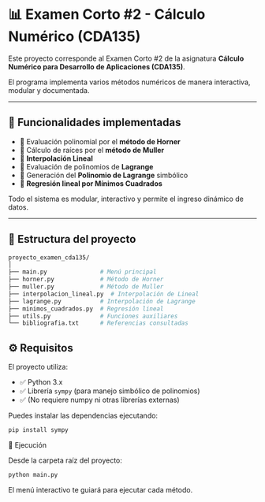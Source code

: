 # 📊 Examen Corto #2 - Cálculo Numérico (CDA135)

Este proyecto corresponde al Examen Corto #2 de la asignatura **Cálculo Numérico para Desarrollo de Aplicaciones (CDA135)**.

El programa implementa varios métodos numéricos de manera interactiva, modular y documentada.

---

## 🚀 Funcionalidades implementadas

- 📌 Evaluación polinomial por el **método de Horner**
- 📌 Cálculo de raíces por el **método de Muller**
- 📌 **Interpolación Lineal**
- 📌 Evaluación de polinomios de **Lagrange**
- 📌 Generación del **Polinomio de Lagrange** simbólico
- 📌 **Regresión lineal por Mínimos Cuadrados**

Todo el sistema es modular, interactivo y permite el ingreso dinámico de datos.

---

## 📂 Estructura del proyecto
```bash
proyecto_examen_cda135/
│
├── main.py               # Menú principal
├── horner.py             # Método de Horner
├── muller.py             # Método de Muller
├── interpolacion_lineal.py  # Interpolación de Lineal
├── lagrange.py           # Interpolación de Lagrange
├── minimos_cuadrados.py  # Regresión lineal
├── utils.py              # Funciones auxiliares
└── bibliografia.txt      # Referencias consultadas
```

## ⚙️ Requisitos
  
El proyecto utiliza:

- ✅ Python 3.x
- ✅ Librería `sympy` (para manejo simbólico de polinomios)
- ✅ (No requiere numpy ni otras librerías externas)

Puedes instalar las dependencias ejecutando:

```bash
pip install sympy

```



📌 Ejecución

Desde la carpeta raíz del proyecto:
```bash
python main.py

```
El menú interactivo te guiará para ejecutar cada método.
